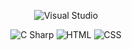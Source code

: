 <p align="center">
  <img src="https://img.shields.io/badge/-Visual%20Studio-864CC7?style=for-the-badge&logo=visualstudio&logoColor=white" alt="Visual Studio" />
</p>
<p align="center">
  <img src="https://img.shields.io/badge/-C%20Sharp-6A1577?style=for-the-badge&logo=csharp&logoColor=white" alt="C Sharp" />
  <img src="https://img.shields.io/badge/-HTML-orange?logo=html5&logoColor=white&style=for-the-badge" alt="HTML" />
  <img src="https://img.shields.io/badge/-CSS-blue?logo=css3&logoColor=white&style=for-the-badge" alt="CSS" />
</p>
